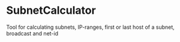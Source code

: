 # SubnetCalculator
Tool for calculating subnets, IP-ranges, first or last host of a subnet, broadcast and net-id
